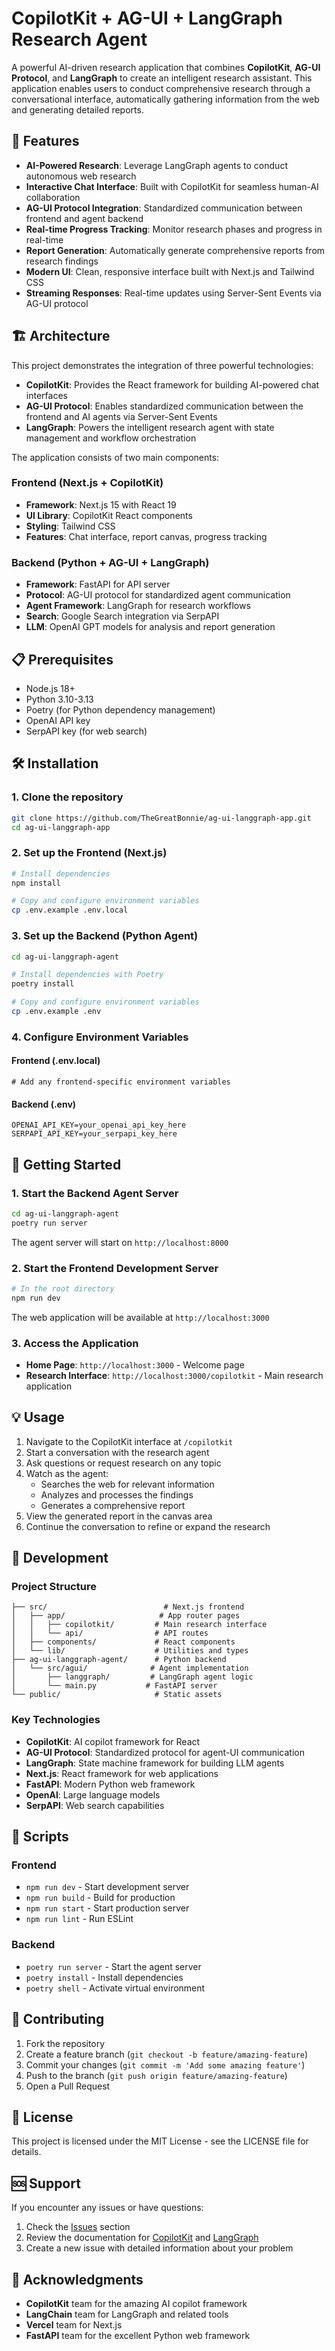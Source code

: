 # CopilotKit + AG-UI + LangGraph Research Agent

A powerful AI-driven research application that combines **CopilotKit**, **AG-UI Protocol**, and **LangGraph** to create an intelligent research assistant. This application enables users to conduct comprehensive research through a conversational interface, automatically gathering information from the web and generating detailed reports.

## 🚀 Features

- **AI-Powered Research**: Leverage LangGraph agents to conduct autonomous web research
- **Interactive Chat Interface**: Built with CopilotKit for seamless human-AI collaboration
- **AG-UI Protocol Integration**: Standardized communication between frontend and agent backend
- **Real-time Progress Tracking**: Monitor research phases and progress in real-time
- **Report Generation**: Automatically generate comprehensive reports from research findings
- **Modern UI**: Clean, responsive interface built with Next.js and Tailwind CSS
- **Streaming Responses**: Real-time updates using Server-Sent Events via AG-UI protocol

## 🏗️ Architecture

This project demonstrates the integration of three powerful technologies:

- **CopilotKit**: Provides the React framework for building AI-powered chat interfaces
- **AG-UI Protocol**: Enables standardized communication between the frontend and AI agents via Server-Sent Events
- **LangGraph**: Powers the intelligent research agent with state management and workflow orchestration

The application consists of two main components:

### Frontend (Next.js + CopilotKit)

- **Framework**: Next.js 15 with React 19
- **UI Library**: CopilotKit React components
- **Styling**: Tailwind CSS
- **Features**: Chat interface, report canvas, progress tracking

### Backend (Python + AG-UI + LangGraph)

- **Framework**: FastAPI for API server
- **Protocol**: AG-UI protocol for standardized agent communication
- **Agent Framework**: LangGraph for research workflows
- **Search**: Google Search integration via SerpAPI
- **LLM**: OpenAI GPT models for analysis and report generation

## 📋 Prerequisites

- Node.js 18+
- Python 3.10-3.13
- Poetry (for Python dependency management)
- OpenAI API key
- SerpAPI key (for web search)

## 🛠️ Installation

### 1. Clone the repository

```bash
git clone https://github.com/TheGreatBonnie/ag-ui-langgraph-app.git
cd ag-ui-langgraph-app
```

### 2. Set up the Frontend (Next.js)

```bash
# Install dependencies
npm install

# Copy and configure environment variables
cp .env.example .env.local
```

### 3. Set up the Backend (Python Agent)

```bash
cd ag-ui-langgraph-agent

# Install dependencies with Poetry
poetry install

# Copy and configure environment variables
cp .env.example .env
```

### 4. Configure Environment Variables

#### Frontend (.env.local)

```env
# Add any frontend-specific environment variables
```

#### Backend (.env)

```env
OPENAI_API_KEY=your_openai_api_key_here
SERPAPI_API_KEY=your_serpapi_key_here
```

## 🚀 Getting Started

### 1. Start the Backend Agent Server

```bash
cd ag-ui-langgraph-agent
poetry run server
```

The agent server will start on `http://localhost:8000`

### 2. Start the Frontend Development Server

```bash
# In the root directory
npm run dev
```

The web application will be available at `http://localhost:3000`

### 3. Access the Application

- **Home Page**: `http://localhost:3000` - Welcome page
- **Research Interface**: `http://localhost:3000/copilotkit` - Main research application

## 💡 Usage

1. Navigate to the CopilotKit interface at `/copilotkit`
2. Start a conversation with the research agent
3. Ask questions or request research on any topic
4. Watch as the agent:
   - Searches the web for relevant information
   - Analyzes and processes the findings
   - Generates a comprehensive report
5. View the generated report in the canvas area
6. Continue the conversation to refine or expand the research

## 🔧 Development

### Project Structure

```
├── src/                          # Next.js frontend
│   ├── app/                     # App router pages
│   │   ├── copilotkit/         # Main research interface
│   │   └── api/                # API routes
│   ├── components/             # React components
│   └── lib/                    # Utilities and types
├── ag-ui-langgraph-agent/      # Python backend
│   └── src/agui/              # Agent implementation
│       ├── langgraph/         # LangGraph agent logic
│       └── main.py           # FastAPI server
└── public/                     # Static assets
```

### Key Technologies

- **CopilotKit**: AI copilot framework for React
- **AG-UI Protocol**: Standardized protocol for agent-UI communication
- **LangGraph**: State machine framework for building LLM agents
- **Next.js**: React framework for web applications
- **FastAPI**: Modern Python web framework
- **OpenAI**: Large language models
- **SerpAPI**: Web search capabilities

## 🧪 Scripts

### Frontend

- `npm run dev` - Start development server
- `npm run build` - Build for production
- `npm run start` - Start production server
- `npm run lint` - Run ESLint

### Backend

- `poetry run server` - Start the agent server
- `poetry install` - Install dependencies
- `poetry shell` - Activate virtual environment

## 🤝 Contributing

1. Fork the repository
2. Create a feature branch (`git checkout -b feature/amazing-feature`)
3. Commit your changes (`git commit -m 'Add some amazing feature'`)
4. Push to the branch (`git push origin feature/amazing-feature`)
5. Open a Pull Request

## 📄 License

This project is licensed under the MIT License - see the LICENSE file for details.

## 🆘 Support

If you encounter any issues or have questions:

1. Check the [Issues](../../issues) section
2. Review the documentation for [CopilotKit](https://docs.copilotkit.ai) and [LangGraph](https://langchain-ai.github.io/langgraph/)
3. Create a new issue with detailed information about your problem

## 🙏 Acknowledgments

- **CopilotKit** team for the amazing AI copilot framework
- **LangChain** team for LangGraph and related tools
- **Vercel** team for Next.js
- **FastAPI** team for the excellent Python web framework

